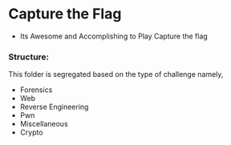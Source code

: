 # Capture the Flag
* Its Awesome and Accomplishing to Play Capture the flag

### Structure:
This folder is segregated based on the type of challenge namely,
* Forensics
* Web
* Reverse Engineering
* Pwn
* Miscellaneous
* Crypto
